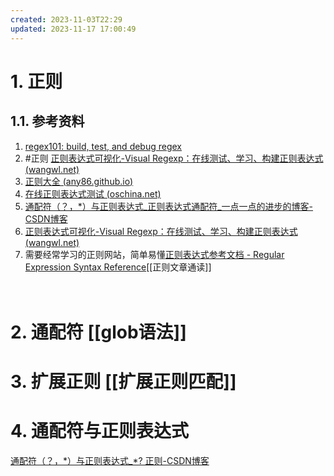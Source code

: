 ```yaml
---
created: 2023-11-03T22:29
updated: 2023-11-17 17:00:49
---
```

# 1. 正则

## 1.1. 参考资料

1. [regex101: build, test, and debug regex](https://regex101.com/r/sB9wW6/1)
2. #正则 [正则表达式可视化-Visual Regexp：在线测试、学习、构建正则表达式 (wangwl.net)](https://wangwl.net/static/projects/visualRegex#source=%5E(%3F%3A%5Ba-z%5D%5Ba-z0-9-%5D*%7C(el%5Ba-z0-9-%5D*%7Cvue%5Ba-z0-9-%5D*)(__%5BA-Za-z0-9-_%5D*)%3F)%24&match=card-item&method=test)
3. [正则大全 (any86.github.io)](https://any86.github.io/any-rule/)
4. [在线正则表达式测试 (oschina.net)](https://tool.oschina.net/regex/)
5. [通配符（？，*）与正则表达式_正则表达式通配符_一点一点的进步的博客-CSDN博客](https://blog.csdn.net/yh13572438258/article/details/121545229)
6. [正则表达式可视化-Visual Regexp：在线测试、学习、构建正则表达式 (wangwl.net)](https://wangwl.net/static/projects/visualRegex#source=%5E(%3F%3A%5Ba-z%5D%5Ba-z0-9-%5D*%7C(el%5Ba-z0-9-%5D*%7Cvue%5Ba-z0-9-%5D*)(__%5BA-Za-z0-9-_%5D*)%3F)%24&match=card-item&method=test)
7. 需要经常学习的正则网站，简单易懂[正则表达式参考文档 - Regular Expression Syntax Reference](http://www.regexlab.com/zh/regref.htm)[[正则文章通读]]

　　‍
# 2. 通配符 [[glob语法]]
# 3. 扩展正则 [[扩展正则匹配]]

# 4. 通配符与正则表达式
[通配符（？，\*）与正则表达式\_\*? 正则-CSDN博客](https://blog.csdn.net/yh13572438258/article/details/121545229)